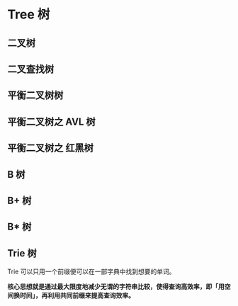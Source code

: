 # Tree 树

## 二叉树

## 二叉查找树

## 平衡二叉树树

## 平衡二叉树之 AVL 树

## 平衡二叉树之 红黑树

## B 树

## B+ 树

## B* 树

## Trie 树

  Trie 可以只用一个前缀便可以在一部字典中找到想要的单词。

  **核心思想就是通过最大限度地减少无谓的字符串比较，使得查询高效率，即「用空间换时间」，再利用共同前缀来提高查询效率。**

